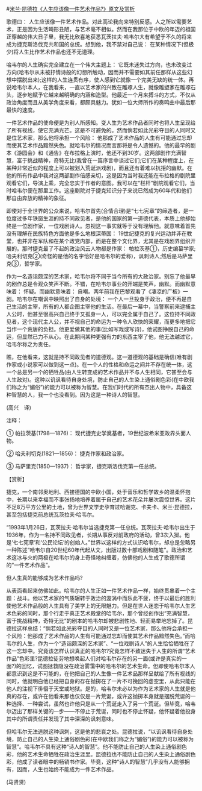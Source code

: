#[米兰·昆德拉《人生应该像一件艺术作品?》原文及赏析](https://www.vrrw.net/wx/12362.html)

歌德曰： 人生应该像一件艺术作品。对此高论我向来特别反感。人之所以需要艺术，正是因为生活畸形丑陋，与艺术毫不相似。然而在我那位于中欧的年迈的祖国正穿越的伟大日子里，我无比欣喜地获悉瓦茨拉夫·哈韦尔大有希望于不久的将来成为捷克斯洛伐克共和国的总统。想到他，我不禁对自己说： 在某种情况下(但极少)将人生比作艺术作品也还不无道理。

哈韦尔的人生确实完全建立在一个伟大主题上： 它既未迷失过方向，也未改变过方向(哈韦尔从未被抒情诗般的幻想所触动，因而并不需要如其前任那样从这些幻想中摆脱出来);这样的人生连贯有序，使人感到它就像一个完美无缺的统一体。再说哈韦尔本人，在我看来，一直以艺术家的兴致在雕琢人生，就像雕塑家在雕琢石头，逐步地赋予它越来越明确的内涵和造型。他最近一个月来搏斗的方式，不仅从政治角度而且从美学角度来看，都颇具魅力。犹如一位大师所作的奏鸣曲中最后那最快的速度。

一件艺术作品的使命便是为别人所感知。变人生为艺术作品者同时也将人生呈现给了所有视线，使它充满光芒。这是不可避免的。然而倘若如此光彩夺目的人同时又是位艺术家，那么他将承担一个风险： 他那成了艺术作品的人生有可能通过忘却而使其艺术作品黯然失色。就哈韦尔的情况而言那将是令人遗憾的。他的最早的剧本《游园会》和《通告》在布拉格上演时，他还不到30岁。这两部剧作充满智慧，富于挑战精神，奇特无比(我曾在一篇序言中谈过它们;它们在某种程度上，在某种非常近似的程度上可以被划入荒诞派戏剧)，而且还有着难以抗拒的幽默。在他的所有作品中我对这两部剧作倍感亲切，这是因为当时我还能在布拉格的剧院里观看它们，导演上乘，完全忠实于作者的意图。我可以在“栏杆”剧院观看它们，当时哈韦尔便在那里工作。这座剧院对于捷克知识分子来说已然成为60年代和他们那自由奔放的精神的象征。



即使对于全世界的公众来说，哈韦尔首先(合情合理)是“七七宪章”的缔造者，是一位度过多年铁窗生涯的持不同政见者，是他的国家的第一道德代表，本质上他却始终是一位剧作家，一位戏剧诗人。忽视这一事实就等于没有理解他。就意味着首先没有理解在民族特色方面他是多么地根深蒂固： 19世纪捷克的复兴运动并非在教堂，也并非在军队和在某个政党内部，而是在整个文化界，尤其是在戏剧界组织开展的。那时捷克最了不起的政治风云人物都是作家： 帕拉茨基①，历史编纂学家;哈夫利切克②(奇怪的是他的名字恰好是哈韦尔的爱称)，讽刺诗人;然后是马萨里克③，哲学家。

作为一名造诣颇深的艺术家，哈韦尔将不同于当今所有的大政治家。别忘了他最早的剧作总是令观众笑声不断。不错，在哈韦尔事业的开端是笑声，幽默。而幽默意味着： 怀疑。而幽默意味着： 自嘲。两年前我在巴黎观看了《凄凉的广板》一剧。哈韦尔在嘲讽中映照出了自身的处境： 一个人一旦投身于政治，便不再是自己生活的主宰，所有的人都企图主宰他的生活。在最后一幕中，当警察前来逮捕主人公时，他甚至很高兴自己终于又孤身一人，可以完全属于自己了。这位持不同政见者，这个现代主人公，并不视自己的命运为一种令人欣快的荣耀，而更多地把它当作一个荒唐的负担。他更爱做其他的事(比如写戏或写诗)，他试图挣脱自己的命运，但显然已力不从心。在此期间某种更强有力的东西主宰了他，他无法越过它，哈韦尔称之为责任。

瞧，在他看来，这就是持不同政见者的道德观。这一道德观的基础是确信(唯有剧作家或小说家可以做到这一点)。在一个人的性格和命运之间并不存在统一体，这一个总是另一个的牺牲品(由人生转变成的艺术作品并不与人生相同，它甚至会与人生敌对)。这种以讥讽看待自身处境，防止自己的人生染上通俗剧色彩(在中欧我们称之为“媚俗”)的能力可以被称为智慧。在我们时代的所有杰出人物中，具备这种智慧的人，我一个也没看到。因为这是一种诗人的智慧。

(高兴　译)

注释：

① 帕拉茨基(1798—1876)： 现代捷克史学奠基者，19世纪波希米亚政界头面人物。

② 哈夫利切克(1821—1856)： 捷克作家和政治家。

③ 马萨里克(1850—1937)： 哲学家，捷克斯洛伐克第一任总统。

【赏析】

捷克，一个南邻奥地利、西接德国的中欧小国，处于音乐和哲学故乡的温柔怀抱中，长期以来幸福而不事张扬地培养着属于自己的艺术花朵并屡次震惊世界。这片不足8万平方公里的土地，曾为世界文学史孕育过哈谢克、卡夫卡、米兰·昆德拉，甚至包括捷克前总统瓦茨拉夫·哈韦尔。

“1993年1月26日，瓦茨拉夫·哈韦尔当选捷克第一任总统。瓦茨拉夫·哈韦尔出生于1936年，作为一名持不同政见者，长期从事反对前政府的活动，曾3次入狱。他是‘七七宪章’和‘公民论坛’的创始人。”世界以这样的方式认识哈韦尔，却总是忽略另一种陈述“哈韦尔自20世纪60年代起从文，出版过数十部戏剧和随笔”。政治和艺术这冰与火的两极在哈韦尔的身上奇怪地纠缠着，仿佛他的人生成了歌德所谓的“一件艺术作品”。

但人生真的能够成为艺术作品吗?

从表面看起来仿佛如此。哈韦尔的人生正如一件艺术作品一样，始终贯串着一个主题：战斗。他以艺术家的气质辗转于政治的漩涡中而乐此不疲，终于以最后的胜利使他艺术作品般的人生具有了美学上的无限魅力。但是在世人迷恋于哈韦尔人生艺术色彩的同时，那个行走于真正艺术殿堂的哈韦尔，那个曾经创作出“充满智慧，富于挑战精神，奇特无比”的剧本的哈韦尔却被悲剧性地、轻而易举地忘掉了。昆德拉这样总结：“倘若如此光彩夺目的人同时又是一位艺术家，那么他将会承担一个风险：他那成了艺术作品的人生有可能通过忘却而使其艺术作品黯然失色。”而哈韦尔的人生，作为一个“造诣颇深的艺术家”、“一位戏剧诗人”的人生恰恰牺牲在了这一忘却中。究竟该怎样认识真正的哈韦尔?究竟怎样不致迷失于人生的所谓“艺术作品”色彩里?昆德拉徒劳地想唤起人们对哈韦尔存在的另一面(或许是真实的一面?)的回忆，试图拯救隐没在政治雾霭中的哈韦尔的艺术生命。但即使哈韦尔本人都意识到这是不可能的，在他把自己的人生像一件艺术品那样呈献给了所有视线的同时，他就明白他已经把自身的存在抛掷在了一片不可挽回的虚空里，从此只能在他人的注视下徘徊于天堂或地狱。是的，哈韦尔未必以为作为艺术家的人生就是他真的存在，或许在他看来那也仅仅是一片荒诞，或许这抛掷本身就是摆脱荒诞的一种选择、一种尝试，虽然也许他只是从一个荒诞走入了另一个荒诞。但毕竟，哈韦尔迈出了那样关键的一步——不停止于荒诞，同时也不停止怀疑，他怀疑着他投身其中的所谓责任并发现了其中深深的讽刺意味。

但哈韦尔无法逃脱这种讽刺，这是他的悲哀之处。昆德拉说，“以讥讽看待自身处境，防止自己的人生染上通俗剧色彩(在中欧我们称之为“媚俗”)的能力可以被称为智慧”。哈韦尔不具有这种“诗人的智慧”。他不能防止自己的人生染上通俗剧色彩，他的艺术生命牺牲在政治生涯里。昆德拉也不能防止自己的人生染上通俗剧色彩，他成了读者眼中的畅销书作家。毕竟，这种“诗人的智慧”几乎没有人能够拥有，因而，人生也始终不能成为一件艺术作品。

(马贤贤)

